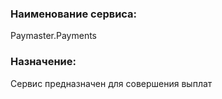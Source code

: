 ### Наименование сервиса:
Paymaster.Payments

### Назначение:
Сервис предназначен для совершения выплат
